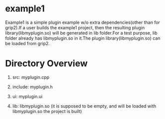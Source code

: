 example1
========

 Example1 is a simple plugin example w/o extra dependencies(other than for grip2).If a user builds the example1 project, then the resulting plugin library(libmyplugin.so) will be generated in lib folder.For a test purpose, lib folder already has libmyplugin.so in it.The plugin library(libmyplugin.so) can be loaded from grip2.


Directory Overview
==================

 1. src: myplugin.cpp
 
 2. include: myplugin.h
 
 3. ui: myplugin.ui
 
 4. lib: libmyplugin.so (it is supposed to be empty, and will be loaded with libmyplugin.so the project is built)
